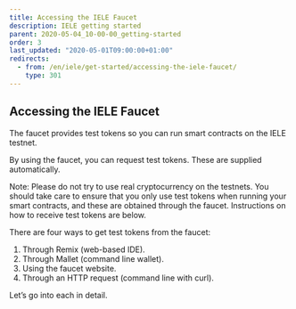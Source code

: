 ```yaml
---
title: Accessing the IELE Faucet
description: IELE getting started
parent: 2020-05-04_10-00-00_getting-started
order: 3
last_updated: "2020-05-01T09:00:00+01:00"
redirects:
  - from: /en/iele/get-started/accessing-the-iele-faucet/
    type: 301
---
```

## Accessing the IELE Faucet

The faucet provides test tokens so you can run smart contracts on the IELE testnet.

By using the faucet, you can request test tokens. These are supplied automatically.

Note: Please do not try to use real cryptocurrency on the testnets. You should take care to ensure that you only use test tokens when running your smart contracts, and these are obtained through the faucet. Instructions on how to receive test tokens are below.

There are four ways to get test tokens from the faucet:

1. Through Remix (web-based IDE).
1. Through Mallet (command line wallet).
1. Using the faucet website.
1. Through an HTTP request (command line with curl).

Let’s go into each in detail.
